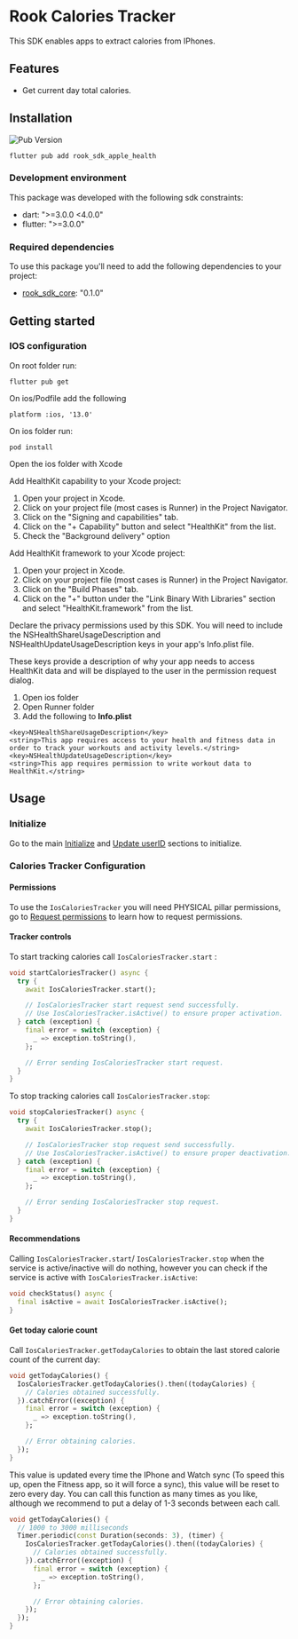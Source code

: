 # Rook Calories Tracker

This SDK enables apps to extract calories from IPhones.

## Features

* Get current day total calories.

## Installation

![Pub Version](https://img.shields.io/pub/v/rook_sdk_apple_health?style=for-the-badge&logo=flutter&label=pubdev&color=7200F7)

```text
flutter pub add rook_sdk_apple_health
```

### Development environment

This package was developed with the following sdk constraints:

* dart: ">=3.0.0 <4.0.0"
* flutter: ">=3.0.0"

### Required dependencies

To use this package you'll need to add the following dependencies to your project:

* [rook_sdk_core](https://pub.dev/packages/rook_sdk_core): "0.1.0"

## Getting started

### IOS configuration

On root folder run:

```text
flutter pub get
```

On ios/Podfile add the following

```text
platform :ios, '13.0'
```

On ios folder run:

```text
pod install
```

Open the ios folder with Xcode

Add HealthKit capability to your Xcode project:

1. Open your project in Xcode.
2. Click on your project file (most cases is Runner) in the Project Navigator.
3. Click on the "Signing and capabilities" tab.
4. Click on the "+ Capability" button and select "HealthKit" from the list.
5. Check the "Background delivery" option

Add HealthKit framework to your Xcode project:

1. Open your project in Xcode.
2. Click on your project file (most cases is Runner) in the Project Navigator.
3. Click on the "Build Phases" tab.
4. Click on the "+" button under the "Link Binary With Libraries" section and select "HealthKit.framework" from the
   list.

Declare the privacy permissions used by this SDK. You will need to include the NSHealthShareUsageDescription and
NSHealthUpdateUsageDescription keys in your app's Info.plist file.

These keys provide a description of why your app needs to access HealthKit data and will be displayed to the user in the
permission request dialog.

1. Open ios folder
2. Open Runner folder
3. Add the following to **Info.plist**

```plist
<key>NSHealthShareUsageDescription</key>
<string>This app requires access to your health and fitness data in order to track your workouts and activity levels.</string>
<key>NSHealthUpdateUsageDescription</key>
<string>This app requires permission to write workout data to HealthKit.</string>
```

## Usage

### Initialize

Go to the main [Initialize](README.md#initialize) and [Update userID](README.md#update-userid) sections to initialize.

### Calories Tracker Configuration


#### Permissions

To use the `IosCaloriesTracker` you will need PHYSICAL pillar permissions, go
to [Request permissions](README.md#request-permissions) to learn how to request permissions.

#### Tracker controls

To start tracking calories call `IosCaloriesTracker.start` :

```dart
void startCaloriesTracker() async {
  try {
    await IosCaloriesTracker.start();

    // IosCaloriesTracker start request send successfully. 
    // Use IosCaloriesTracker.isActive() to ensure proper activation.
  } catch (exception) {
    final error = switch (exception) {
      _ => exception.toString(),
    };

    // Error sending IosCaloriesTracker start request. 
  }
}
```

To stop tracking calories call `IosCaloriesTracker.stop`:

```dart
void stopCaloriesTracker() async {
  try {
    await IosCaloriesTracker.stop();

    // IosCaloriesTracker stop request send successfully. 
    // Use IosCaloriesTracker.isActive() to ensure proper deactivation.
  } catch (exception) {
    final error = switch (exception) {
      _ => exception.toString(),
    };

    // Error sending IosCaloriesTracker stop request. 
  }
}
```

#### Recommendations

Calling `IosCaloriesTracker.start`/ `IosCaloriesTracker.stop` when the service is active/inactive will do nothing,
however you can check if the service is active with `IosCaloriesTracker.isActive`:

```dart
void checkStatus() async {
  final isActive = await IosCaloriesTracker.isActive();
}
```

#### Get today calorie count

Call `IosCaloriesTracker.getTodayCalories` to obtain the last stored calorie count of the current day:

```dart
void getTodayCalories() {
  IosCaloriesTracker.getTodayCalories().then((todayCalories) {
    // Calories obtained successfully.
  }).catchError((exception) {
    final error = switch (exception) {
      _ => exception.toString(),
    };

    // Error obtaining calories.
  });
}
```

This value is updated every time the IPhone and Watch sync (To speed this up, open the Fitness app, so it will force a
sync), this value will be reset to zero every day. You can call this function as many times as you like, although we
recommend to put a delay of 1-3 seconds between each call.

```dart
void getTodayCalories() {
  // 1000 to 3000 milliseconds
  Timer.periodic(const Duration(seconds: 3), (timer) {
    IosCaloriesTracker.getTodayCalories().then((todayCalories) {
      // Calories obtained successfully.
    }).catchError((exception) {
      final error = switch (exception) {
        _ => exception.toString(),
      };

      // Error obtaining calories.
    });
  });
}
```